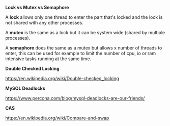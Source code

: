 **Lock vs Mutex vs Semaphore**

A **lock** allows only one thread to enter the part that's locked and the lock is not shared with any other processes.

A **mutex** is the same as a lock but it can be system wide (shared by multiple processes).

A **semaphore** does the same as a mutex but allows x number of threads to enter, 
this can be used for example to limit the number of cpu, io or ram intensive tasks running at the same time.



**Double Checked Locking**

https://en.wikipedia.org/wiki/Double-checked_locking


**MySQL Deadlocks**

https://www.percona.com/blog/mysql-deadlocks-are-our-friends/


**CAS**

https://en.wikipedia.org/wiki/Compare-and-swap

